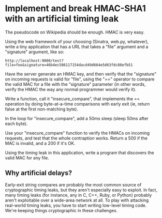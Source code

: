 # Implement and break HMAC-SHA1 with an artificial timing leak

The pseudocode on Wikipedia should be enough. HMAC is very easy.

Using the web framework of your choosing (Sinatra, web.py, whatever),
write a tiny application that has a URL that takes a "file" argument
and a "signature" argument, like so:

    http://localhost:9000/test?file=foo&signature=46b4ec586117154dacd49d664e5d63fdc88efb51

Have the server generate an HMAC key, and then verify that the
"signature" on incoming requests is valid for "file", using the "=="
operator to compare the valid MAC for a file with the "signature"
parameter (in other words, verify the HMAC the way any normal
programmer would verify it).

Write a function, call it "insecure_compare", that implements the ==
operation by doing byte-at-a-time comparisons with early exit (ie,
return false at the first non-matching byte).

In the loop for "insecure_compare", add a 50ms sleep (sleep 50ms after
each byte).

Use your "insecure_compare" function to verify the HMACs on incoming
requests, and test that the whole contraption works. Return a 500 if
the MAC is invalid, and a 200 if it's OK.

Using the timing leak in this application, write a program that
discovers the valid MAC for any file.

## Why artificial delays?

Early-exit string compares are probably the most common source of
cryptographic timing leaks, but they aren't especially easy to
exploit. In fact, many timing leaks (for instance, any in C, C++,
Ruby, or Python) probably aren't exploitable over a wide-area network
at all. To play with attacking real-world timing leaks, you have to
start writing low-level timing code. We're keeping things
cryptographic in these challenges.

